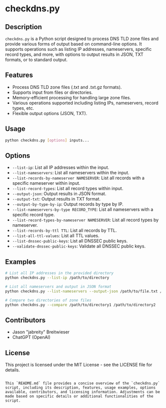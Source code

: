 # checkdns.py

## Description
`checkdns.py` is a Python script designed to process DNS TLD zone files and provide various forms of output based on command-line options. It supports operations such as listing IP addresses, nameservers, specific record types, and more, with options to output results in JSON, TXT formats, or to standard output.

## Features
- Process DNS TLD zone files (.txt and .txt.gz formats).
- Supports input from files or directories.
- Memory-efficient processing for handling large zone files.
- Various operations supported including listing IPs, nameservers, record types, etc.
- Flexible output options (JSON, TXT).

## Usage
```bash
python checkdns.py [options] inputs...
```

## Options
- `--list-ip`: List all IP addresses within the input.
- `--list-nameservers`: List all nameservers within the input.
- `--list-records-by-nameserver NAMESERVER`: List all records with a specific nameserver within input.
- `--list-record-types`: List all record types within input.
- `--output-json`: Output results in JSON format.
- `--output-txt`: Output results in TXT format.
- `--output-by-type-by-ip`: Output records by type by IP.
- `--list-nameservers-by-type RECORD_TYPE`: List all nameservers with a specific record type.
- `--list-record-types-by-nameserver NAMESERVER`: List all record types by nameserver.
- `--list-records-by-ttl TTL`: List all records by TTL.
- `--list-all-ttl-values`: List all TTL values.
- `--list-dnssec-public-keys`: List all DNSSEC public keys.
- `--validate-dnssec-public-keys`: Validate all DNSSEC public keys.

## Examples
```bash
# List all IP addresses in the provided directory
python checkdns.py --list-ip /path/to/directory

# List all nameservers and output in JSON format
python checkdns.py --list-nameservers --output-json /path/to/file.txt /path/to/another_directory

# Compare two directories of zone files
python checkdns.py --compare /path/to/directory1 /path/to/directory2
```

## Contributors
- Jason "jabreity" Breitwieser
- ChatGPT (OpenAI)

## License
This project is licensed under the MIT License - see the LICENSE file for details.
```

This `README.md` file provides a concise overview of the `checkdns.py` script, including its description, features, usage examples, options available, contributors, and licensing information. Adjustments can be made based on specific details or additional functionalities of the script.
